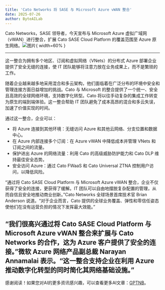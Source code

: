 ```yaml
---
title: 'Cato Networks 将 SASE 与 Microsoft Azure vWAN 整合'
date: 2025-07-26
author: ByteAILab
---
```


Cato Networks，SASE 领导者，今天宣布与 Microsoft Azure 虚拟广域网（vWAN）进行整合，扩展 Cato SASE Cloud Platform 的覆盖范围至 Azure 原生网络。![图片](https://ai-techpark.com/wp-content/uploads/Cato-Networks-3.jpg){ width=60% }

---
这一整合为拥有多个地区、订阅和虚拟网络（VNets）的分布式 Azure 部署企业提供了安全无缝的连接，使 IT 团队能够将注意力放在业务成果上，而不是繁琐的工作。

随着企业越来越多地采用混合和多云架构，他们面临着在广泛分布的环境中安全和管理连接方面日益增加的挑战。Cato 与 Microsoft 的整合提供了一个统一、安全且高效的全球网络环境，支持数字化转型。Cato 将以往手动复杂的集成工作转变为原生的端到端体验。这一整合帮助 IT 团队避免了成本高昂的混合和多云失误，加速了价值实现的时间。

通过这一整合，企业可以：

- 将 Azure 连接到其他环境：无缝访问 Azure 和其他云网络、分支位置和数据中心。
- 在 Azure 内部连接多个订阅：在 Azure vWAN 中降低成本并管理 VNets 和订阅之间的流量。
- 保护进出 Azure 的网络流量：利用 Cato 的高级威胁防护能力和 Cato DLP 维持最佳安全态势。
- 安全访问 Azure：通过 Cato FWaaS 和 Cato Universal ZTNA 控制用户访问，以降低风险。

“通过将 Cato SASE Cloud Platform 与 Microsoft Azure vWAN 整合，企业不仅获得了安全的连接，更获得了缓解。IT 团队可以自由地摆脱复杂配置的管理，从而自信且安全地推动商业创新。”Cato Networks 全球场景首席技术官 Brian Anderson 说道。“对于企业而言，Cato 提供的全球业务覆盖、弹性和零信任姿态使他们在没有运营负担的情况下发挥最大效能。”

“我们很高兴通过将 Cato SASE Cloud Platform 与 Microsoft Azure vWAN 整合来扩展与 Cato Networks 的合作，这为 Azure 客户提供了安全的连接。”微软 Azure 网络产品副总裁 Narayan Annamalai 表示。“这一整合支持企业在利用 Azure 推动数字化转型的同时简化其网络基础设施。”
---
感谢阅读！如果您对AI的更多资讯感兴趣，可以查看更多AI文章：[GPTNB](https://gptnb.com)。